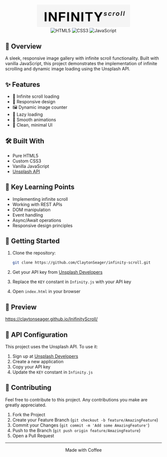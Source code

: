 <div align="center">
  <img src="assets/InfinityScroll.png" alt="Infinity Scroll Logo" width="300"/>
</div>

<div align="center">
  <img src="https://img.shields.io/badge/HTML5-E34F26?style=for-the-badge&logo=html5&logoColor=white" alt="HTML5" />
  <img src="https://img.shields.io/badge/CSS3-1572B6?style=for-the-badge&logo=css3&logoColor=white" alt="CSS3" />
  <img src="https://img.shields.io/badge/JavaScript-F7DF1E?style=for-the-badge&logo=javascript&logoColor=black" alt="JavaScript" />
</div>

## 🚀 Overview

A sleek, responsive image gallery with infinite scroll functionality. Built with vanilla JavaScript, this project demonstrates the implementation of infinite scrolling and dynamic image loading using the Unsplash API.

## ✨ Features

- 🔄 Infinite scroll loading
- 📱 Responsive design
- 🖼️ Dynamic image counter
- 🎯 Lazy loading
- 💫 Smooth animations
- 🎨 Clean, minimal UI

## 🛠️ Built With

- Pure HTML5
- Custom CSS3
- Vanilla JavaScript
- [Unsplash API](https://unsplash.com/developers)

## 🎯 Key Learning Points

- Implementing infinite scroll
- Working with REST APIs
- DOM manipulation
- Event handling
- Async/Await operations
- Responsive design principles

## 🚀 Getting Started

1. Clone the repository:
   ```bash
   git clone https://github.com/ClaytonSeager/infinity-scroll.git
   ```

2. Get your API key from [Unsplash Developers](https://unsplash.com/developers)

3. Replace the `KEY` constant in `Infinity.js` with your API key

4. Open `index.html` in your browser

## 📸 Preview

https://claytonseager.github.io/InifinityScroll/

## 🔑 API Configuration

This project uses the Unsplash API. To use it:

1. Sign up at [Unsplash Developers](https://unsplash.com/developers)
2. Create a new application
3. Copy your API key
4. Update the `KEY` constant in `Infinity.js`

## 🤝 Contributing

Feel free to contribute to this project. Any contributions you make are greatly appreciated.

1. Fork the Project
2. Create your Feature Branch (`git checkout -b feature/AmazingFeature`)
3. Commit your Changes (`git commit -m 'Add some AmazingFeature'`)
4. Push to the Branch (`git push origin feature/AmazingFeature`)
5. Open a Pull Request

---

<div align="center">
  Made with Coffee
</div> 
